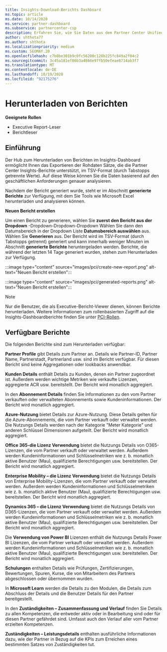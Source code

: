 ```yaml
---
title: Insights-Download-Berichts Dashboard
ms.topic: article
ms.date: 10/14/2020
ms.service: partner-dashboard
ms.subservice: partnercenter-csp
description: Erfahren Sie, wie Sie Daten aus dem Partner Center Unified Reporting-Dashboard und aus den Partner Center Insights-Berichten herunterladen und exportieren.
author: shthota77
ms.author: shthota
ms.localizationpriority: medium
ms.custom: SEOMAY.20
ms.openlocfilehash: c7b0be301b9c0fc56200c128b225fc849a2f04c2
ms.sourcegitcommit: 3c45a181ef86b3a4866e97fb50efeae8714ab3f7
ms.translationtype: MT
ms.contentlocale: de-DE
ms.lasthandoff: 10/19/2020
ms.locfileid: "92175276"
---
```

# <a name="download-reports"></a>Herunterladen von Berichten

**Geeignete Rollen**
- Executive Report-Leser
- Berichtleser

## <a name="introduction"></a>Einführung

Der Hub zum Herunterladen von Berichten im Insights-Dashboard ermöglicht Ihnen das Exportieren der Rohdaten Sätze, die die Partner Center Insights-Berichte unterstützt, im TSV-Format (durch Tabstopps getrennte Werte). Auf diese Weise können Sie die Daten basierend auf den geschäftlichen Anforderungen genauer analysieren.

Nachdem der Bericht generiert wurde, steht er im Abschnitt **generierte Berichte** zur Verfügung, mit dem Sie Tools wie Microsoft Excel herunterladen und analysieren können.

**Neuen Bericht erstellen**

Um einen Bericht zu generieren, wählen Sie **zuerst den Bericht aus der Dropdown** -Dropdown-Dropdown-Dropdown Wählen Sie dann den Datumsbereich in der Dropdown Liste **Datumsbereich auswählen** aus. Wählen Sie **Generieren** aus. Der Bericht wird im TSV-Format (durch Tabstopps getrennt) generiert und kann innerhalb weniger Minuten im Abschnitt **generierte Berichte** heruntergeladen werden. Berichte, die während der letzten 14 Tage generiert wurden, stehen zum Herunterladen zur Verfügung.

:::image type="content" source="images/pci/create-new-report.png" alt-text="Neuen Bericht erstellen":::

:::image type="content" source="images/pci/generated-reports.png" alt-text="Neuen Bericht erstellen":::

>[!NOTE] 
>Nur die Benutzer, die als Executive-Bericht-Viewer dienen, können Berichte herunterladen. Weitere Informationen zum rollenbasierten Zugriff auf die Insights-Dashboardberichte finden Sie unter [PCI-Rollen](pci-roles.md). 

## <a name="available-reports"></a>Verfügbare Berichte

Die folgenden Berichte sind zum Herunterladen verfügbar:

**Partner Profile** gibt Details zum Partner an. Details wie Partner-ID, Partner Name, Partnerstadt, Partnerland usw. sind im Bericht verfügbar. Für diesen Bericht sind keine Aggregationen oder lookbacks anwendbar.

**Kunden Details** enthält Details zu Kunden, denen ein Partner zugeordnet ist. Außerdem werden wichtige Metriken wie verkaufte Lizenzen, aggregierte ACR usw. bereitstellt. Der Bericht wird monatlich aggregiert.

In den **Abonnement Details** finden Sie Informationen zu den vom Partner verkauften oder verwalteten Abonnements sowie Kundeninformationen. Der Bericht wird monatlich aggregiert.

**Azure-Nutzung** bietet Details zur Azure-Nutzung. Diese Details gelten für die Azure-Abonnements, die vom Partner verkauft oder verwaltet werden. Die Nutzungs Details werden nach der Kategorie "Meter Kategorie" und anderen Schlüssel Dimensionen aufgeteilt. Der Bericht wird monatlich aggregiert.

**Office 365-die Lizenz Verwendung** bietet die Nutzungs Details von O365-Lizenzen, die vom Partner verkauft oder verwaltet werden. Außerdem werden Kundeninformationen und Schlüsselmetriken wie z. b. monatlich aktive Benutzer (Mau), qualifizierte Berechtigungen usw. bereitstellen. Der Bericht wird monatlich aggregiert.

**Enterprise Mobility – die Lizenz Verwendung**  bietet die Nutzungs Details von Enterprise Mobility-Lizenzen, die vom Partner verkauft oder verwaltet werden. Außerdem werden Kundeninformationen und Schlüsselmetriken wie z. b. monatlich aktive Benutzer (Mau), qualifizierte Berechtigungen usw. bereitstellen. Der Bericht wird monatlich aggregiert.

**Dynamics 365 – die Lizenz Verwendung** bietet die Nutzungs Details von D365-Lizenzen, die vom Partner verkauft oder verwaltet werden. Außerdem werden Kundeninformationen und Schlüsselmetriken wie z. b. monatlich aktive Benutzer (Mau), qualifizierte Berechtigungen usw. bereitstellen. Der Bericht wird monatlich aggregiert.

Die **Verwendung von Power BI** Lizenzen enthält die Nutzungs Details Power BI Lizenzen, die vom Partner verkauft oder verwaltet werden. Außerdem werden Kundeninformationen und Schlüsselmetriken wie z. b. monatlich aktive Benutzer (Mau), qualifizierte Berechtigungen usw. bereitstellen. Der Bericht wird monatlich aggregiert.

**Schulungen** enthalten Details wie Prüfungen, Zertifizierungen, Bewertungen, Spuren, Kurse, die von Mitarbeitern des Partners abgeschlossen oder übernommen wurden.

In **Microsoft Learn** werden die Details zu den Modulen, die Details zum Abschluss der Details und die Benutzer Details für den Partner bereitgestellt.

In den **Zuständigkeiten – Zusammenfassung und Verlauf** finden Sie Details zu allen Kompetenzen, die entweder aktiv oder in Bearbeitung sind oder für diesen Partner gefährdet sind. Umfasst auch den Verlauf aller vom Partner erzielten Kompetenzen.

**Zuständigkeiten – Leistungsdetails** enthalten ausführliche Informationen dazu, wie der Partner in Bezug auf die KPIs zum Erreichen eines bestimmten Satzes von Zuständigkeiten tut.

